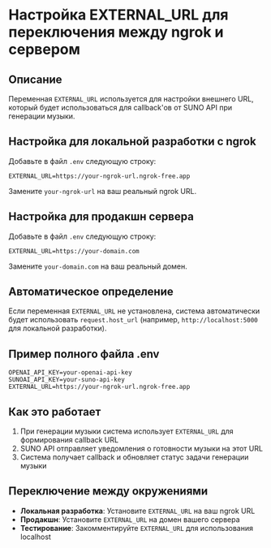 # Настройка EXTERNAL_URL для переключения между ngrok и сервером

## Описание

Переменная `EXTERNAL_URL` используется для настройки внешнего URL, который будет использоваться для callback'ов от SUNO API при генерации музыки.

## Настройка для локальной разработки с ngrok

Добавьте в файл `.env` следующую строку:

```
EXTERNAL_URL=https://your-ngrok-url.ngrok-free.app
```

Замените `your-ngrok-url` на ваш реальный ngrok URL.

## Настройка для продакшн сервера

Добавьте в файл `.env` следующую строку:

```
EXTERNAL_URL=https://your-domain.com
```

Замените `your-domain.com` на ваш реальный домен.

## Автоматическое определение

Если переменная `EXTERNAL_URL` не установлена, система автоматически будет использовать `request.host_url` (например, `http://localhost:5000` для локальной разработки).

## Пример полного файла .env

```
OPENAI_API_KEY=your-openai-api-key
SUNOAI_API_KEY=your-suno-api-key
EXTERNAL_URL=https://your-ngrok-url.ngrok-free.app
```

## Как это работает

1. При генерации музыки система использует `EXTERNAL_URL` для формирования callback URL
2. SUNO API отправляет уведомления о готовности музыки на этот URL
3. Система получает callback и обновляет статус задачи генерации музыки

## Переключение между окружениями

- **Локальная разработка**: Установите `EXTERNAL_URL` на ваш ngrok URL
- **Продакшн**: Установите `EXTERNAL_URL` на домен вашего сервера
- **Тестирование**: Закомментируйте `EXTERNAL_URL` для использования localhost 